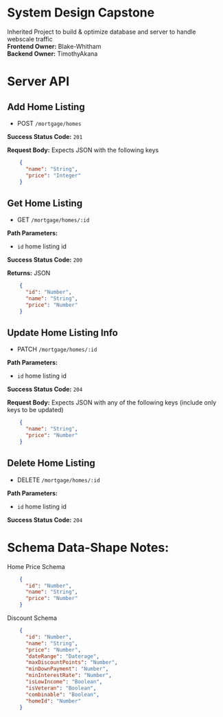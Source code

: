 # System Design Capstone
Inherited Project to build & optimize database and server to handle webscale traffic\
**Frontend Owner:** Blake-Whitham\
**Backend Owner:** TimothyAkana

# Server API
## Add Home Listing
  * POST `/mortgage/homes`

**Success Status Code:** `201`

**Request Body:** Expects JSON with the following keys
```json
    {
      "name": "String",
      "price": "Integer"
    }
```

## Get Home Listing
  * GET `/mortgage/homes/:id`

**Path Parameters:**
  * `id` home listing id

**Success Status Code:** `200`

**Returns:** JSON
```json
    {
      "id": "Number",
      "name": "String",
      "price": "Number"
    }
```

## Update Home Listing Info
  * PATCH `/mortgage/homes/:id`

**Path Parameters:**
  * `id` home listing id

**Success Status Code:** `204`

**Request Body:** Expects JSON with any of the following keys (include only keys to be updated)
```json
    {
      "name": "String",
      "price": "Number"
    }
```

## Delete Home Listing
  * DELETE `/mortgage/homes/:id`

**Path Parameters:**
  * `id` home listing id

**Success Status Code:** `204`

# Schema Data-Shape Notes:
Home Price Schema
```json
    {
      "id": "Number",
      "name": "String",
      "price": "Number"
    }
```

Discount Schema
```json
    {
      "id": "Number",
      "name": "String",
      "price": "Number",
      "dateRange": "Daterage",
      "maxDiscountPoints": "Number",
      "minDownPayment": "Number",
      "minInterestRate": "Number",
      "isLowIncome": "Boolean",
      "isVeteran": "Boolean",
      "combinable": "Boolean",
      "homeId": "Number"
    }
```
